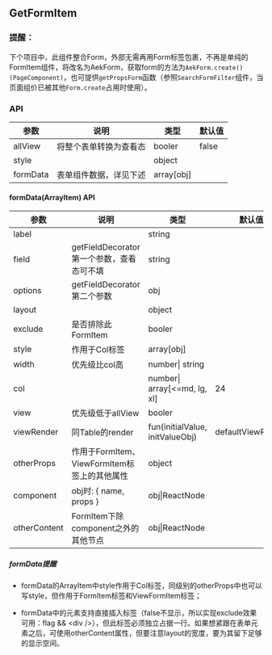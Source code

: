 ## GetFormItem

### 提醒：

下个项目中，此组件整合Form，外部无需再用Form标签包裹，不再是单纯的FormItem组件，将改名为AekForm，获取form的方法为`AekForm.create()(PageComponent)`，也可提供`getPropsForm`函数（参照`SearchFormFilter`组件，当页面组价已被其他`Form.create`占用时使用）。

### API

| 参数     | 说明                   | 类型       | 默认值 |
| -------- | ---------------------- | ---------- | ------ |
| allView  | 将整个表单转换为查看态 | booler     | false  |
| style    |                        | object     |        |
| formData | 表单组件数据，详见下述 | array[obj] |        |

#### formData(ArrayItem) API

| 参数       | 说明                                      | 类型                         | 默认值 |
| ---------- | ----------------------------------------- | ---------------------------- | ------ |
| label      |                                          | string                       |        |
| field      | getFieldDecorator第一个参数，查看态可不填 | string                       |        |
| options    | getFieldDecorator第二个参数               | obj                          |        |
| layout     |                                           | object                       |        |
| exclude    | 是否排除此FormItem                        | booler                       |        |
| style      | 作用于Col标签                             | array[obj]                   |        |
| width      | 优先级比col高                             | number\| string              |        |
| col        |                                           | number\| array[<=md, lg, xl] | 24     |
| view       | 优先级低于allView                          | booler             |        |
| viewRender |  同Table的render                          | fun(initialValue, initValueObj)|    defaultViewRender    |
| otherProps | 作用于FormItem、ViewFormItem标签上的其他属性            | object                       |        |
| component  | obj时: { name, props }                    | obj\|ReactNode               |        |
|otherContent| FormItem下除component之外的其他节点        | obj\|ReactNode               |        |

##### formData提醒

* formData的ArrayItem中style作用于Col标签，同级别的otherProps中也可以写style，但作用于FormItem标签和ViewFormItem标签；

* formData中的元素支持直接插入标签（false不显示，所以实现exclude效果可用：flag && \<div /\>），但此标签必须独立占据一行。如果想紧跟在表单元素之后，可使用otherContent属性，但要注意layout的宽度，要为其留下足够的显示空间。
